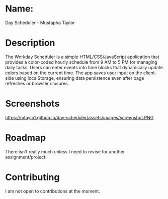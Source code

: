 # Name:  
Day Scheduler - Mustapha Taylor    

# Description
The Workday Scheduler is a simple HTML/CSS/JavaScript application that provides a color-coded hourly schedule from 9 AM to 5 PM for managing daily tasks. Users can enter events into time blocks that dynamically update colors based on the current time. The app saves user input on the client-side using localStorage, ensuring data persistence even after page refreshes or browser closures.

# Screenshots
https://mtaylo1.github.io/day-scheduler/assets/images/screenshot.PNG


# Roadmap
There isn't really much unless I need to revise for another assignment/project.

# Contributing 
I am not open to contributions at the moment. 
